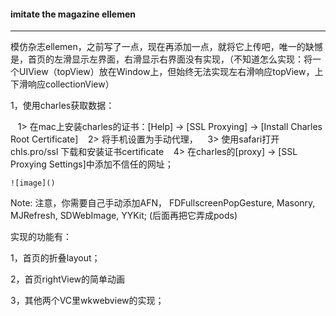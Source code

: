 

#### imitate the magazine ellemen 

---

模仿杂志ellemen，之前写了一点，现在再添加一点，就将它上传吧，唯一的缺憾是，首页的左滑显示左界面，右滑显示右界面没有实现，（不知道怎么实现：将一个UIView（topView）放在Window上，但始终无法实现左右滑响应topView，上下滑响应collectionView）

1，使用charles获取数据：

    1> 在mac上安装charles的证书：[Help] -> [SSL Proxying] -> [Install Charles Root Certificate]
    2> 将手机设置为手动代理，
    3> 使用safari打开 chls.pro/ssl 下载和安装证书certificate
    4> 在charles的[proxy] -> [SSL Proxying Settings]中添加不信任的网址；
    
    ![image]()

Note: 注意，你需要自己手动添加AFN， FDFullscreenPopGesture, Masonry, MJRefresh, SDWebImage, YYKit; (后面再把它弄成pods)

实现的功能有：
  
  1，首页的折叠layout；
  
  2，首页rightView的简单动画
  
  3，其他两个VC里wkwebview的实现；
  
  
  
